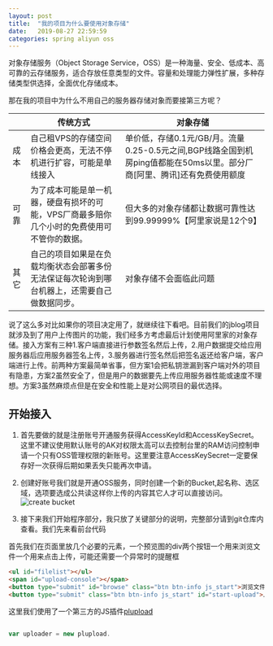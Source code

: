 ```yaml
---
layout: post
title:  "我的项目为什么要使用对象存储"
date:   2019-08-27 22:59:59
categories: spring aliyun oss
---
```

对象存储服务（Object Storage Service，OSS）是一种海量、安全、低成本、高可靠的云存储服务，适合存放任意类型的文件。容量和处理能力弹性扩展，多种存储类型供选择，全面优化存储成本。

那在我的项目中为什么不用自己的服务器存储对象而要接第三方呢？

||传统方式|对象存储|
|--|--|--|
|成本|自己租VPS的存储空间价格会更高，无法不停机进行扩容，可能是单线接入|单价低，存储0.1元/GB/月。流量0.25-0.5元之间,BGP线路全国到机房ping值都能在50ms以里。部分厂商[阿里、腾讯]还有免费使用额度|
|可靠|为了成本可能是单一机器，硬盘有损坏的可能，VPS厂商最多赔你几个小时的免费使用可不管你的数据。|但大多的对象存储都让数据可靠性达到99.99999%【阿里家说是12个9】|
|其它|自己的项目如果是在负载均衡状态会部署多份无法保证每次轮询到哪台机器上，还需要自己做数据同步。|对象存储不会面临此问题|

说了这么多对比如果你的项目决定用了，就继续往下看吧。目前我们的jblog项目就涉及到了用户上传图片的功能，我们经多方考虑最后计划使用阿里家的对象存储。接入方案有三种1.客户端直接进行参数签名然后上传，2.用户数据提交给应用服务器后应用服务器签名上传，3.服务器进行签名然后把签名返还给客户端，客户端进行上传。前两种方案最简单省事，但方案1会把私钥泄漏到客户端对外的项目有隐患，方案2虽然安全了，但是用户的数据要先上传应用服务器性能或速度不理想。方案3虽然麻烦点但是在安全和性能上是对公网项目的最优选择。

## 开始接入

1. 首先要做的就是注册账号开通服务获得AccessKeyId和AccessKeySecret。这里不建议使用默认账号的AK对权限太高可以去控制台里的RAM访问控制申请一个只有OSS管理权限的新账号。这里要注意AccessKeySecret一定要保存好一次获得后期如果丢失只能再次申请。

2. 创建好账号我们就是开通OSS服务，同时创建一个新的Bucket,起名称、选区域，选项要选成公共读这样你上传的内容其它人才可以直接访问。
![create bucket](http://blog.guohai.org/doc-pic/2019-08/WX20190828-162954.png)

3. 接下来我们开始程序部分，我只放了关键部分的说明，完整部分请到git仓库内查看。我们先来看前台代码

首先我们在页面里放几个必要的元素，一个预览图的div两个按钮一个用来浏览文件一个用来点击上传，可能还需要一个异常时的提醒框
~~~ html
<ul id="filelist"></ul>
<span id="upload-console"></span>
<button type="submit" id="browse" class="btn btn-info js_start">浏览文件</button>
<button type="submit" class="btn btn-info js_start" id="start-upload">上传头像</button>
~~~
这里我们使用了一个第三方的JS插件[plupload](https://www.plupload.com)
~~~ javascript

var uploader = new plupload.
~~~